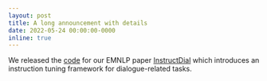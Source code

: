 ```yaml
---
layout: post
title: A long announcement with details
date: 2022-05-24 00:00:00-0000
inline: true
---
```


We released the [code](https://github.com/prakharguptaz/Instructdial) for our EMNLP paper [InstructDial](https://arxiv.org/abs/2205.12673) which introduces an instruction tuning framework for dialogue-related tasks.